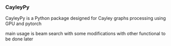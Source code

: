 ### CayleyPy

<p>CayleyPy is a Python package designed for Cayley graphs processing using GPU and pytorch</p>
<p> main usage is beam search with some modifications with other functional to be done later</p>